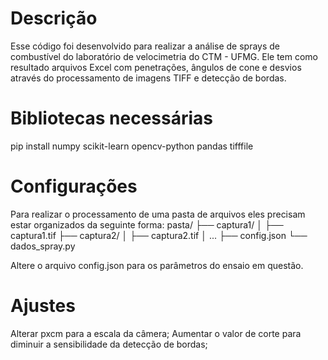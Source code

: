 # Descrição
Esse código foi desenvolvido para realizar a análise de sprays de combustível do laboratório de velocimetria do CTM - UFMG. Ele tem como resultado arquivos Excel com penetrações, ângulos de cone e desvios através do processamento de imagens TIFF e detecção de bordas.

# Bibliotecas necessárias
pip install numpy scikit-learn opencv-python pandas tifffile

# Configurações
Para realizar o processamento de uma pasta de arquivos eles precisam estar organizados da seguinte forma:
pasta/
├── captura1/
│   ├── captura1.tif
├── captura2/
│   ├── captura2.tif
│   ...
├── config.json
└── dados_spray.py

Altere o arquivo config.json para os parâmetros do ensaio em questão.

# Ajustes

Alterar pxcm para a escala da câmera;
Aumentar o valor de corte para diminuir a sensibilidade da detecção de bordas;
